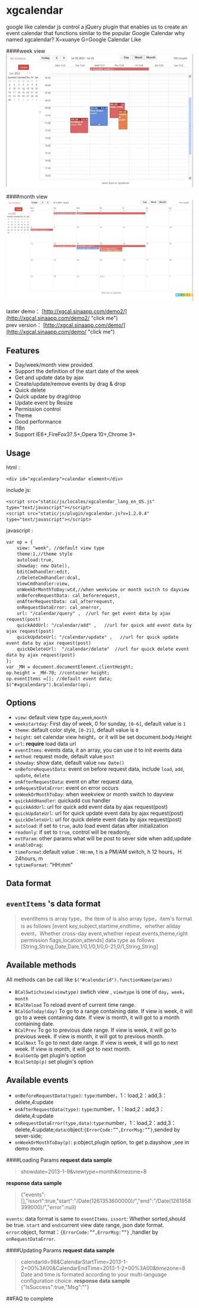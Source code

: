xgcalendar
========================================

google like calendar js control
a jQuery plugin that enables us to create an event calendar that functions similar to the popular Google Calendar 
why named xgcalendar? X=xuanye G=Google Calendar Like

####week view  
![xgcalendar screenshot1](doc/images/Screenshot1.jpg)

####month view  
![xgcalendar screenshot2](doc/images/Screenshot2.jpg)  

laster demo： [http://xgcal.sinaapp.com/demo2/](http://xgcal.sinaapp.com/demo2/ "click me")  
prev version： [http://xgcal.sinaapp.com/demo/](http://xgcal.sinaapp.com/demo/ "click me")

## Features
  
  * Day/week/month view provided. 
  * Support the definition of the start date of the week 
  * Get and update data by ajax 
  * Create/update/remove events by drag & drop 
  * Quick delete 
  * Quick update by drag/drop 
  * Update event by Resize
  * Permission control
  * Theme 
  * Good performance
  * I18n
  * Support IE6+,FireFox3?.5+,Opera 10+,Chrome 3+ 


## Usage
 
html :   
 
    <div id="xgcalendarp">calendar element</div>

include js:

    <script src="static/js/locales/xgcalendar_lang_en_US.js" type="text/javascript"></script>
    <script src="static/js/plugin/xgcalendar.js?v=1.2.0.4" type="text/javascript"></script>   

javascript :

    var op = {
        view: "week", //default view type
        theme:1,//theme style
        autoload:true,
        showday: new Date(),
        EditCmdhandler:edit,
        //DeleteCmdhandler:dcal,
        ViewCmdhandler:view,    
        onWeekOrMonthToDay:wtd,//when weekview or month switch to dayview 
        onBeforeRequestData: cal_beforerequest,
        onAfterRequestData: cal_afterrequest,
        onRequestDataError: cal_onerror, 
        url: "/calendar/query" ,  //url for get event data by ajax request(post)
        quickAddUrl: "/calendar/add" ,   //url for quick add event data by ajax request(post)
        quickUpdateUrl: "/calendar/update" ,   //url for quick update event data by ajax request(post)
        quickDeleteUrl:  "/calendar/delete"  //url for quick delete event data by ajax request(post)
    };
    var _MH = document.documentElement.clientHeight;
    op.height = _MH-70; //container height;
    op.eventItems =[]; //default event data;
    $("#xgcalendarp").bcalendar(op);

## Options
- `view`:  default view type `day`,`week`,`month` 
- `weekstartday`: First day of week, 0 for sunday, `[0-6]`, default value is `1`
- `theme`: default color style, `[0-21]`, default value is `0`
- `height`: set calendar view height，or it will be set  document.body.Height
- `url`:  **require**  load data url        
- `eventItems`: events data, it an array, you can use it to init events data
- `method`: request mode, default value `post`
- `showday`: show date, default value `new Date()`
- `onBeforeRequestData`: event on before request data, include `load`, `add`, `update`, `delete`
- `onAfterRequestData`: event on after request data,
- `onRequestDataError`: event on error occurs   
- `onWeekOrMonthToDay`: when weekview or month switch to dayview
- `quickAddHandler`: quickadd cus handler
- `quickAddUrl`: url for quick add event data by ajax request(post)
- `quickUpdateUrl`: url for quick update event data by ajax request(post)
- `quickDeleteUrl`: url for quick delete event data by ajax request(post)       
- `autoload`: if set to `true`, auto load event datas after initialization
- `readonly`: if set to `true`, control will be readonly, 
- `extParam`: other params what will be post to sever side when add,update
- `enableDrag`:
- `timeFormat`:default value：`HH:mm`, t is a PM/AM switch, h 12 hours，H 24hours, m 
- `tgtimeFormat`: "HH:mm" 

## Data format

`eventItems` 's data format
---
> eventItems is array type，the item of is also array type，item's format is as follows
> [event key,subject,startime,endtime，whether allday event，Whether cross-day event,whether repeat events,theme,right permission flags,location,attends]
> data type as follows
> [String,String,Date,Date,1/0,1/0,1/0,0-21,0/1,String,String]

## Available methods

All methods can be call like `$("#calendarid").functionName(params) `  

- `BCalSwtichview(viewtype)` swtich view , `viewtype` is one of `day`，`week`，`month` 
- `BCalReload` To reload event of current time range.
- `BCalGoToday(day)` To go to a range containing date. If view is week, it will go to a week containing date. If view is month, it will got to a month containing date.
- `BCalPrev` To go to previous date range. If view is week, it will go to previous week. If view is month, it will got to previous month.
- `BCalNext`  To go to next date range. If view is week, it will go to next week. If view is month, it will got to next month.
- `BcalGetOp` get plugin's option
- `BcalSetOp(p)` set  plugin's option
 
## Available events
- `onBeforeRequestData(type)`: `type`:number，1：load,2：add,3：delete,4:update
- `onAfterRequestData(type)`: `type`:number，1：load,2：add,3：delete,4:update
- `onRequestDataError(type,data)`:`type`:number，1：load,2：add,3：delete,4:update;`data`:object:`{ErrorCode:””,ErrorMsg:””}`,sended by sever-side;
- `onWeekOrMonthToDay(p)`: `p`:object,plugin option, to get p.dayshow ,see in demo more.

####Loading Params 
 **request data sample**  
>showdate=2013-1-9&viewtype=month&timezone=8  
 
**response data sample** 

>{"events":[],"issort":true,"start":"\/Date(1261353600000)\/","end":"\/Date(1261958399000)\/","error":null}

`events`: data format is same to `eventItems`.
`issort`: Whether sorted,should be true.
`start` and `end`:current view date range, json date format.
`error`:object, format：`{ErrorCode:””,ErrorMsg:””}` ,handler by `onRequestDataError`.

####Updating Params
**request data sample** 
>calendarId=98&CalendarStartTime=2013-1-2+00%3A00&CalendarEndTime=2013-1-2+00%3A00&timezone=8   
Date and time is formated according to your multi-language configuration choice.
**response data sample**﻿
> {"IsSuccess":true,"Msg":""}  




##FAQ 
to complete
